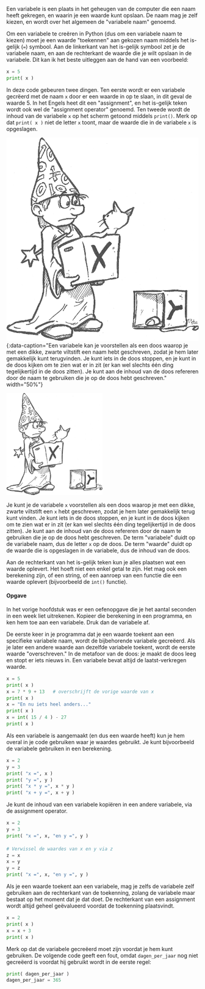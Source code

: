Een variabele is een plaats in het geheugen van de computer die een naam
heeft gekregen, en waarin je een waarde kunt opslaan. De naam mag je
zelf kiezen, en wordt over het algemeen de "variabele naam" genoemd.

Om een variabele te creëren in Python (dus om een variabele naam te
kiezen) moet je een waarde "toekennen" aan gekozen naam middels het
is-gelijk (`=`) symbool. Aan de linkerkant van het is-gelijk symbool zet
je de variabele naam, en aan de rechterkant de waarde die je wilt
opslaan in de variabele. Dit kan ik het beste uitleggen aan de hand van
een voorbeeld:

```python
x = 5
print( x )
```

In deze code gebeuren twee dingen. Ten eerste wordt er een variabele
gecrëerd met de naam `x` door er een waarde in op te slaan, in dit geval
de waarde 5. In het Engels heet dit een "assignment", en het is-gelijk
teken wordt ook wel de "assignment operator" genoemd. Ten tweede wordt
de inhoud van de variabele `x` op het scherm getoond middels `print()`.
Merk op dat `print( x )` niet de letter `x` toont, maar de waarde die in
de variabele `x` is opgeslagen.

![variabele](media/box.png "variabele"){:data-caption="Een variabele kan je voorstellen als een doos waarop je met een dikke, zwarte viltstift een naam hebt geschreven, zodat je hem later gemakkelijk kunt terugvinden. Je kunt iets in de doos stoppen, en je kunt in de doos kijken om te zien wat er in zit (er kan wel slechts één ding tegelijkertijd in de doos zitten). Je kunt aan de inhoud van de
doos refereren door de naam te gebruiken die je op de doos hebt geschreven." width="50%"}

<img src="media/box.png" width="50%" alt="image" />

Je kunt je de variabele `x` voorstellen als een doos waarop je met een
dikke, zwarte viltstift een `x` hebt geschreven, zodat je hem later
gemakkelijk terug kunt vinden. Je kunt iets in de doos stoppen, en je
kunt in de doos kijken om te zien wat er in zit (er kan wel slechts één
ding tegelijkertijd in de doos zitten). Je kunt aan de inhoud van de
doos refereren door de naam te gebruiken die je op de doos hebt
geschreven. De term "variabele" duidt op de variabele naam, dus de
letter `x` op de doos. De term "waarde" duidt op de waarde die is
opgeslagen in de variabele, dus de inhoud van de doos.

Aan de rechterkant van het is-gelijk teken kun je alles plaatsen wat een
waarde oplevert. Het hoeft niet een enkel getal te zijn. Het mag ook een
berekening zijn, of een string, of een aanroep van een functie die een
waarde oplevert (bijvoorbeeld de `int()` functie).


<div class="callout callout-info">
  <h4>Opgave</h4>
  <p>In het vorige hoofdstuk was er een oefenopgave die je het aantal
seconden in een week liet uitrekenen. Kopieer die berekening in een
programma, en ken hem toe aan een variabele. Druk dan de variabele af.</p>
</div>

De eerste keer in je programma dat je een waarde toekent aan een
specifieke variabele naam, wordt de bijbehorende variabele gecreëerd.
Als je later een andere waarde aan dezelfde variabele toekent, wordt de
eerste waarde "overschreven." In de metafoor van de doos: je maakt de
doos leeg en stopt er iets nieuws in. Een variabele bevat altijd de
laatst-verkregen waarde.

```python
x = 5
print( x )
x = 7 * 9 + 13   # overschrijft de vorige waarde van x
print( x )
x = "En nu iets heel anders..."
print( x )
x = int( 15 / 4 ) - 27
print( x )
```

Als een variabele is aangemaakt (en dus een waarde heeft) kun je hem
overal in je code gebruiken waar je waardes gebruikt. Je kunt
bijvoorbeeld de variabele gebruiken in een berekening.

```python
x = 2
y = 3
print( "x =", x )
print( "y =", y )
print( "x * y =", x * y )
print( "x + y =", x + y )
```

Je kunt de inhoud van een variabele kopiëren in een andere variabele,
via de assignment operator.

```python
x = 2
y = 3
print( "x =", x, "en y =", y )

# Verwissel de waardes van x en y via z
z = x
x = y
y = z
print( "x =", x, "en y =", y )
```

Als je een waarde toekent aan een variabele, mag je zelfs de variabele
zelf gebruiken aan de rechterkant van de toekenning, zolang de variabele
maar bestaat op het moment dat je dat doet. De rechterkant van een
assignment wordt altijd geheel geëvalueerd voordat de toekenning
plaatsvindt.

```python
x = 2
print( x )
x = x + 3
print( x )
```

Merk op dat de variabele gecreëerd moet zijn voordat je hem kunt
gebruiken. De volgende code geeft een fout, omdat `dagen_per_jaar` nog
niet gecreëerd is voordat hij gebruikt wordt in de eerste regel:

```python
print( dagen_per_jaar )
dagen_per_jaar = 365
```